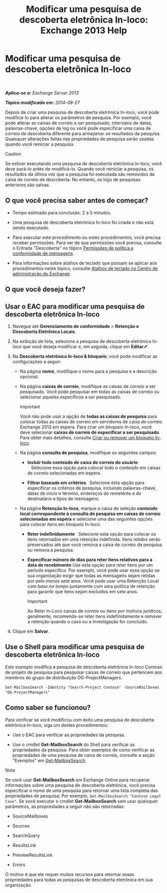 ﻿---
title: 'Modificar uma pesquisa de descoberta eletrônica In-loco: Exchange 2013 Help'
TOCTitle: Modificar uma pesquisa de descoberta eletrônica In-loco
ms:assetid: 3162743c-cc12-4997-91e0-bcbfea8bcb17
ms:mtpsurl: https://technet.microsoft.com/pt-br/library/Dd335182(v=EXCHG.150)
ms:contentKeyID: 50485286
ms.date: 05/22/2018
mtps_version: v=EXCHG.150
ms.translationtype: MT
---

# Modificar uma pesquisa de descoberta eletrônica In-loco

 

_**Aplica-se a:** Exchange Server 2013_

_**Tópico modificado em:** 2014-08-27_

Depois de criar uma pesquisa de descoberta eletrônica In-loco, você pode modificá-lo para alterar os parâmetros de pesquisa. Por exemplo, você pode alterar as caixas de correio a ser pesquisado, intervalos de datas, palavras-chave, opções de log ou você pode especificar uma caixa de correio de descoberta diferente para armazenar os resultados da pesquisa. Quaisquer alterações feitas nas propriedades de pesquisa serão usadas quando você reiniciar a pesquisa.


> [!CAUTION]
> Se estiver executando uma pesquisa de descoberta eletrônica In-loco, você deve pará-lo antes de modificá-lo. Quando você reiniciar a pesquisa, os resultados da última vez que a pesquisa foi executada são removidos da caixa de correio de descoberta. No entanto, os logs de pesquisas anteriores são salvas.



## O que você precisa saber antes de começar?

  - Tempo estimado para conclusão: 2 a 5 minutos.

  - Uma pesquisa de descoberta eletrônica In-loco foi criada e não está sendo executado.

  - Para executar este procedimento ou estes procedimentos, você precisa receber permissões. Para ver de que permissões você precisa, consulte o Entrada "Descoberta" no tópico [Permissões de política e conformidade de mensagens](messaging-policy-and-compliance-permissions-exchange-2013-help.md).

  - Para informações sobre atalhos de teclado que possam se aplicar aos procedimentos neste tópico, consulte [Atalhos de teclado no Centro de administração do Exchange](keyboard-shortcuts-in-the-exchange-admin-center-exchange-online-protection-help.md).

## O que você deseja fazer?

## Usar o EAC para modificar uma pesquisa de descoberta eletrônica In-loco

1.  Navegue até **Gerenciamento de conformidade** \> **Retenção e Descoberta Eletrônica Locais**.

2.  Na exibição de lista, selecione a pesquisa de descoberta eletrônica In-loco que você deseja modificar e, em seguida, clique em **Editar**![Ícone de edição](images/JJ218640.6f53ccb2-1f13-4c02-bea0-30690e6ea71d(EXCHG.150).gif "Ícone de edição").

3.  Na **Descoberta eletrônica In-loco & bloqueio**, você pode modificar as configurações a seguir:
    
      - Na página **nome**, modifique o nome para a pesquisa e a descrição opcional.
    
      - Na página **caixas de correio**, modifique as caixas de correio a ser pesquisado. Você pode pesquisar em todas as caixas de correio ou selecionar aqueles específicos a ser pesquisado.
        

        > [!IMPORTANT]
        > Você não pode usar a opção de <STRONG>todas as caixas de pesquisa</STRONG> para colocar todas as caixas de correio em servidores de caixa de correio Exchange 2013 em espera. Para criar um bloqueio In-loco, você deve selecionar <STRONG>caixas de correio de especificar a ser pesquisado</STRONG>. Para obter mais detalhes, consulte <A href="https://docs.microsoft.com/pt-br/exchange/security-and-compliance/create-or-remove-in-place-holds">Criar ou remover um bloqueio In-loco</A>.

    
      - Na página **consulta de pesquisa**, modifique os seguintes campos:
        
          - **Incluir todo conteúdo de caixa de correio do usuário**    Selecione essa opção para colocar todo o conteúdo em caixas de correio selecionadas em espera.
        
          - **Filtrar baseado em critérios**   Selecione esta opção para especificar os critérios de pesquisa, incluindo palavras-chave, datas de início e término, endereços do remetente e do destinatário e tipos de mensagens.
    
      - Na página **Retenção In-loco**, marque a caixa de seleção **conteúdo local correspondente à consulta de pesquisa em caixas de correio selecionadas em espera** e selecione uma das seguintes opções para colocar itens em bloqueio In-loco:
        
          - **Reter indefinidamente**   Selecione esta opção para colocar os itens retornados em uma retenção indefinida. Itens retidos serão preservados até que você remova a caixa de correio da pesquisa ou remova a pesquisa.
        
          - **Especificar número de dias para reter itens relativos para a data de recebimento** Use esta opção para reter itens por um período específico. Por exemplo, você pode usar essa opção se sua organização exigir que todas as mensagens sejam retidas por pelo menos sete anos. Você pode usar uma Retenção Local *com base no tempo* juntamente com uma política de retenção para garantir que itens sejam excluídos em sete anos.
            

            > [!IMPORTANT]
            > Ao Reter In-Loco caixas de correio ou itens por motivos jurídicos, geralmente, recomenda-se reter itens indefinidamente e remover a retenção quando o caso ou a investigação for concluído.



4.  Clique em **Salvar**.

## Use o Shell para modificar uma pesquisa de descoberta eletrônica In-loco

Este exemplo modifica a pesquisa de descoberta eletrônica In-loco Contoso de projeto de pesquisa para pesquisar caixas de correio que pertencem aos membros do grupo de distribuição DG-ProjectManagers.

    Set-MailboxSearch -Identity "Search-Project Contoso" -SourceMailboxes "DG-ProjectManagers"

## Como saber se funcionou?

Para verificar se você modificou com êxito uma pesquisa de descoberta eletrônica In-loco, siga um destes procedimentos:

  - Use o EAC para verificar as propriedades da pesquisa.

  - Use o cmdlet **Get-MailboxSearch** do Shell para verificar as propriedades da pesquisa. Para obter exemplos de como verificar as propriedades de uma pesquisa de caixa de correio, consulte a seção "Exemplos" em [Get-MailboxSearch](https://technet.microsoft.com/pt-br/library/dd351021\(v=exchg.150\)).


> [!NOTE]
> Se você usar <STRONG>Get-MailboxSearch</STRONG> em Exchange Online para recuperar informações sobre uma pesquisa de descoberta eletrônica, você precisa especificar o nome de uma pesquisa para retornar uma lista completa das propriedades de pesquisa; Por exemplo, <CODE>Get-MailboxSearch "Contoso Legal Case"</CODE>. Se você executar o cmdlet <STRONG>Get-MailboxSearch</STRONG> sem usar quaisquer parâmetros, as propriedades a seguir não são retornadas: 
> <UL>
> <LI>
> <P>SourceMailboxes</P>
> <LI>
> <P>Sources</P>
> <LI>
> <P>SearchQuery</P>
> <LI>
> <P>ResultsLink</P>
> <LI>
> <P>PreviewResultsLink</P>
> <LI>
> <P>Errors</P></LI></UL>O motivo é que ele requer muitos recursos para retornar essas propriedades para todas as pesquisas de descoberta eletrônica em sua organização.


